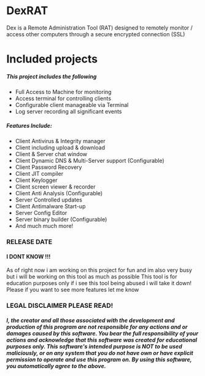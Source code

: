 # DexRAT
Dex is a Remote Administration Tool (RAT) designed to remotely monitor / access other computers through a secure encrypted connection (SSL)

# Included projects
##### This project includes the following
- Full Access to Machine for monitoring
- Access terminal for controlling clients
- Configurable client manageable via Terminal
- Log server recording all significant events

##### Features Include:
- Client Antivirus & Integrity manager
- Client including upload & download
- Client & Server chat window
- Client Dynamic DNS & Multi-Server support (Configurable)
- Client Password Recovery
- Client JIT compiler 
- Client Keylogger 
- Client screen viewer & recorder
- Client Anti Analysis (Configurable)
- Server Controlled updates
- Client Antimalware Start-up 
- Server Config Editor
- Server binary builder (Configurable)
- And much much more!

### RELEASE DATE
#### I DONT KNOW !!!
As of right now i am working on this project for fun and im also very busy but i will be working on this tool as much as possible
This tool is for education purposes only if i see this tool being abused i will take it down!
Please if you want to see more features let me know

### LEGAL DISCLAIMER PLEASE READ!
##### I, the creator and all those associated with the development and production of this program are not responsible for any actions and or damages caused by this software. You bear the full responsibility of your actions and acknowledge that this software was created for educational purposes only. This software's intended purpose is NOT to be used maliciously, or on any system that you do not have own or have explicit permission to operate and use this program on. By using this software, you automatically agree to the above.

